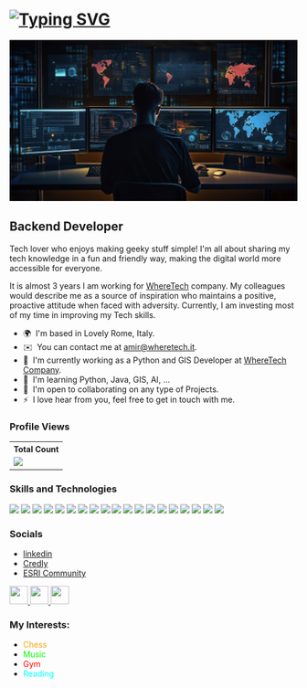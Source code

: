 
[![Typing SVG](https://readme-typing-svg.demolab.com?font=Fira+Code&pause=1000&color=2DF772&random=false&width=435&lines=Hey%2C++Welcome+to+My+GitHub!+%E2%9C%85%F0%9F%91%8B)](https://git.io/typing-svg)
============================================================================================================================

<img src="https://github.com/AmirSarrafzadeh/AmirSarrafzadeh/blob/main/Icons/f1.png?raw=true" alt="Photo">

Backend Developer
-----------------

Tech lover who enjoys making geeky stuff simple! I'm all about sharing my tech knowledge in a fun and friendly way, making the digital world more accessible for everyone.

It is almost 3 years I am working for <a href="https://wheretech.it/">WhereTech</a> company. My colleagues would describe me as a source of inspiration who maintains a positive, proactive attitude when faced with adversity. Currently, I am investing most of my time in improving my Tech skills.

* 🌍  I'm based in Lovely Rome, Italy.
* ✉️  You can contact me at [amir@wheretech.it](mailto:amir@wheretech.it).
* 🚀  I'm currently working as a Python and GIS Developer at [WhereTech Company](http://wheretech.it/).
* 🧠  I'm learning Python, Java, GIS, AI, ...
* 🤝  I'm open to collaborating on any type of Projects.
* ⚡  I love hear from you, feel free to get in touch with me.

 
### Profile Views


  <table>
    <tr>
      <!-- <th>Profile Views</th> -->
      <th>Total Count</th>
    </tr>
    <tr>
      <!-- <td>
        <div align="center">
          <a href="https://github.com/Thinkright20"><img src="https://github.com/Thinkright20.png" alt="@Thinkright20" width="52" /></a>
          <br />
          <a align="center" href="https://github.com/thinkright20"><b>Thinkright20</b></a>
        </b>
      </td> -->
      <!-- Profile Views -->
      <td>
         <a href="https://github.com/AmirSarrafzadeh"> <img src="https://komarev.com/ghpvc/?username=AmirSarrafzadeh&style=for-the-badge&color=orange"> </a>
      </td>
    </tr>
  </table>

### Skills and Technologies
<p align="left"><a href="https://www.anaconda.com/"><img src="https://skillicons.dev/icons?i=anaconda"></a> 
  <a href="https://bitbucket.org/"><img src="https://skillicons.dev/icons?i=bitbucket"></a>
  <a href="https://fastapi.tiangolo.com/"><img src="https://skillicons.dev/icons?i=fastapi"></a>
  <a href="https://git-scm.com/"><img src="https://skillicons.dev/icons?i=git"></a>
  <a href="https://github.com/"><img src="https://skillicons.dev/icons?i=github"></a>
  <a href="https://about.gitlab.com/"><img src="https://skillicons.dev/icons?i=gitlab"></a>
  <a href="https://www.heroku.com/"><img src="https://skillicons.dev/icons?i=heroku"></a>
  <a href="https://www.java.com/en/"><img src="https://skillicons.dev/icons?i=java"></a>
  <a href="https://www.latex-project.org/"><img src="https://skillicons.dev/icons?i=latex"></a>
  <a href="https://maven.apache.org/"><img src="https://skillicons.dev/icons?i=maven"></a>
  <a href="https://www.mysql.com/"><img src="https://skillicons.dev/icons?i=mysql"></a>
  <a href="https://opencv.org/"><img src="https://skillicons.dev/icons?i=opencv"></a>
  <a href="https://www.postman.com/"><img src="https://skillicons.dev/icons?i=postman"></a>
  <a href="https://www.python.org/"><img src="https://skillicons.dev/icons?i=python"></a>
  <a href="https://www.rabbitmq.com/"><img src="https://skillicons.dev/icons?i=rabbitmq"></a>
  <a href="https://regexr.com/"><img src="https://skillicons.dev/icons?i=regex"></a>
  <a href="https://www.sqlite.org/"><img src="https://skillicons.dev/icons?i=sqlite"></a>
  <a href="https://supabase.com/"><img src="https://skillicons.dev/icons?i=supabase"></a>
  <a href="https://scikit-learn.org/stable/"><img src="https://skillicons.dev/icons?i=sklearn"></a>
</p>


### Socials
- <a href="https://www.linkedin.com/in/amir-sarrafzadeh/">linkedin</a> 
- <a href= "https://www.credly.com/users/amir-sarrafzadeh-arasi/badges"> Credly</a>
- <a href="https://community.esri.com/t5/user/viewprofilepage/user-id/485161">ESRI Community</a>

<p align="left"> <a href="https://www.facebook.com/amir.sarafzadeh/" target="_blank" rel="noreferrer"> <picture> <source media="(prefers-color-scheme: dark)" srcset="https://raw.githubusercontent.com/danielcranney/readme-generator/main/public/icons/socials/facebook-dark.svg" /> <source media="(prefers-color-scheme: light)" srcset="https://raw.githubusercontent.com/danielcranney/readme-generator/main/public/icons/socials/facebook.svg" /> <img src="https://raw.githubusercontent.com/danielcranney/readme-generator/main/public/icons/socials/facebook.svg" width="32" height="32" /> </picture> </a> <a href="https://www.github.com/AmirSarrafzadeh" target="_blank" rel="noreferrer"> <picture> <source media="(prefers-color-scheme: dark)" srcset="https://raw.githubusercontent.com/danielcranney/readme-generator/main/public/icons/socials/github-dark.svg" /> <source media="(prefers-color-scheme: light)" srcset="https://raw.githubusercontent.com/danielcranney/readme-generator/main/public/icons/socials/github.svg" /> <img src="https://raw.githubusercontent.com/danielcranney/readme-generator/main/public/icons/socials/github.svg" width="32" height="32" /> </picture> </a> <a href="https://www.linkedin.com/in/amir-sarrafzadeh/" target="_blank" rel="noreferrer"> <picture> <source media="(prefers-color-scheme: dark)" srcset="https://raw.githubusercontent.com/danielcranney/readme-generator/main/public/icons/socials/linkedin-dark.svg" /> <source media="(prefers-color-scheme: light)" srcset="https://raw.githubusercontent.com/danielcranney/readme-generator/main/public/icons/socials/linkedin.svg" /> <img src="https://raw.githubusercontent.com/danielcranney/readme-generator/main/public/icons/socials/linkedin.svg" width="32" height="32" /> </picture> </a></p>

### My Interests:
- <span style="color: orange">Chess</span>
- <span style="color: lime">Music</span>
- <span style="color: red">Gym</span>
- <span style="color: aqua">Reading</span>


